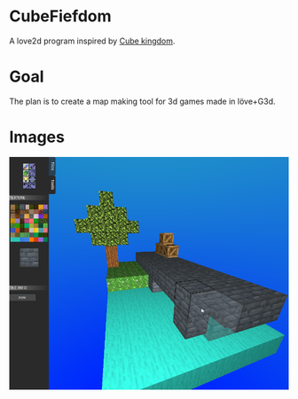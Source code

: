 # CubeFiefdom
 A love2d program inspired by [Cube kingdom](http://www.flat2d.com/Cubekingdom.html).

# Goal
 The plan is to create a map making tool for 3d games made in löve+G3d.

 # Images
![Screenshot v0.1 initial release](/screenshot/image01.png)